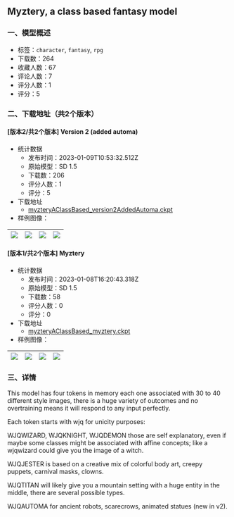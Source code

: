 ## Myztery, a class based fantasy model
### 一、模型概述

- 标签：`character`, `fantasy`, `rpg`
- 下载数：264
- 收藏人数：67
- 评论人数：7
- 评分人数：1
- 评分：5

### 二、下载地址（共2个版本）

#### [版本2/共2个版本] Version 2 (added automa)

- 统计数据
  - 发布时间：2023-01-09T10:53:32.512Z
  - 原始模型：SD 1.5
  - 下载数：206
  - 评分人数：1
  - 评分：5
- 下载地址
  - [myzteryAClassBased_version2AddedAutoma.ckpt](https://civitai.com/api/download/models/4615)
- 样例图像：

| <img src="https://image.civitai.com/xG1nkqKTMzGDvpLrqFT7WA/7dc99964-d4c6-4757-0459-46aadf192700/width=450/32060.jpeg" /> | <img src="https://image.civitai.com/xG1nkqKTMzGDvpLrqFT7WA/09b5450e-a5bd-4d65-a81a-fb202bcf3c00/width=450/32970.jpeg" /> | <img src="https://image.civitai.com/xG1nkqKTMzGDvpLrqFT7WA/7a6157d7-5b18-4226-ffe9-2303d041f900/width=450/32058.jpeg" /> | <img src="https://image.civitai.com/xG1nkqKTMzGDvpLrqFT7WA/a4bc8364-049a-480f-1126-c304555c4300/width=450/32057.jpeg" /> |
| ---- | ---- | ---- | ---- |

#### [版本1/共2个版本] Myztery

- 统计数据
  - 发布时间：2023-01-08T16:20:43.318Z
  - 原始模型：SD 1.5
  - 下载数：58
  - 评分人数：0
  - 评分：0
- 下载地址
  - [myzteryAClassBased_myztery.ckpt](https://civitai.com/api/download/models/4391)
- 样例图像：

| <img src="https://image.civitai.com/xG1nkqKTMzGDvpLrqFT7WA/54361337-23d3-4e30-ce35-d57d6909fd00/width=450/29603.jpeg" /> | <img src="https://image.civitai.com/xG1nkqKTMzGDvpLrqFT7WA/e16dcca9-d59a-4266-c5bb-c6be46649100/width=450/29602.jpeg" /> | <img src="https://image.civitai.com/xG1nkqKTMzGDvpLrqFT7WA/5aed50dd-2fe0-46d2-2484-fece4fcfa300/width=450/29601.jpeg" /> | <img src="https://image.civitai.com/xG1nkqKTMzGDvpLrqFT7WA/53eaae31-e6c8-4b4d-7387-f03b7cb5ac00/width=450/29600.jpeg" /> |
| ---- | ---- | ---- | ---- |


### 三、详情
<p>This model has four tokens in memory each one associated with 30 to 40 different style images, there is a huge variety of outcomes and no overtraining means it will respond to any input perfectly.</p><p>Each token starts with wjq for unicity purposes:</p><p>WJQWIZARD, WJQKNIGHT, WJQDEMON those are self explanatory, even if maybe some classes might be associated with affine concepts; like a wjqwizard could give you the image of a witch.</p><p>WJQJESTER is based on a creative mix of colorful body art, creepy puppets, carnival masks, clowns.</p><p>WJQTITAN will likely give you a mountain setting with a huge entity in the middle, there are several possible types.</p><p>WJQAUTOMA for ancient robots, scarecrows, animated statues (new in v2). </p>